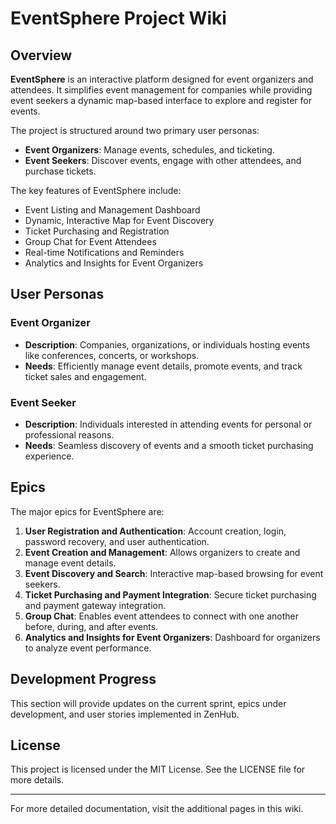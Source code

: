 # EventSphere Project Wiki

## Overview
**EventSphere** is an interactive platform designed for event organizers and attendees. It simplifies event management for companies while providing event seekers a dynamic map-based interface to explore and register for events. 

The project is structured around two primary user personas:
- **Event Organizers**: Manage events, schedules, and ticketing.
- **Event Seekers**: Discover events, engage with other attendees, and purchase tickets.

The key features of EventSphere include:
- Event Listing and Management Dashboard
- Dynamic, Interactive Map for Event Discovery
- Ticket Purchasing and Registration
- Group Chat for Event Attendees
- Real-time Notifications and Reminders
- Analytics and Insights for Event Organizers

## User Personas
### Event Organizer
- **Description**: Companies, organizations, or individuals hosting events like conferences, concerts, or workshops.
- **Needs**: Efficiently manage event details, promote events, and track ticket sales and engagement.

### Event Seeker
- **Description**: Individuals interested in attending events for personal or professional reasons.
- **Needs**: Seamless discovery of events and a smooth ticket purchasing experience.

## Epics
The major epics for EventSphere are:
1. **User Registration and Authentication**: Account creation, login, password recovery, and user authentication.
2. **Event Creation and Management**: Allows organizers to create and manage event details.
3. **Event Discovery and Search**: Interactive map-based browsing for event seekers.
4. **Ticket Purchasing and Payment Integration**: Secure ticket purchasing and payment gateway integration.
5. **Group Chat**: Enables event attendees to connect with one another before, during, and after events.
6. **Analytics and Insights for Event Organizers**: Dashboard for organizers to analyze event performance.

## Development Progress
This section will provide updates on the current sprint, epics under development, and user stories implemented in ZenHub.


## License
This project is licensed under the MIT License. See the LICENSE file for more details.

---

For more detailed documentation, visit the additional pages in this wiki.
